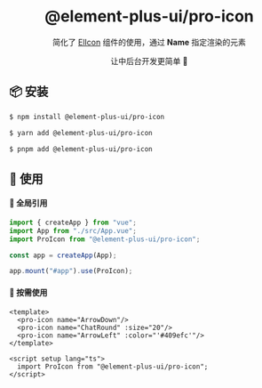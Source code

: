 <h1 align="center">@element-plus-ui/pro-icon</h1>

<p align="center">简化了 <a href="https://element-plus.org/zh-CN/component/icon.html">ElIcon</a> 组件的使用，通过  <b>Name</b> 指定渲染的元素</p>
<p align="center">让中后台开发更简单 💪</P>

## 📦 安装

```bash
$ npm install @element-plus-ui/pro-icon
```

```bash
$ yarn add @element-plus-ui/pro-icon
```

```bash
$ pnpm add @element-plus-ui/pro-icon
```

## 🔨 使用

#### 🚀 全局引用

```ts
import { createApp } from "vue";
import App from "./src/App.vue";
import ProIcon from "@element-plus-ui/pro-icon";

const app = createApp(App);

app.mount("#app").use(ProIcon);
```

#### 🚀 按需使用

```vue
<template>
  <pro-icon name="ArrowDown"/>
  <pro-icon name="ChatRound" :size="20"/>
  <pro-icon name="ArrowLeft" :color="'#409efc'"/>
</template>

<script setup lang="ts">
  import ProIcon from "@element-plus-ui/pro-icon";
</script>
```